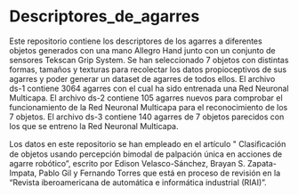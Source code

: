 # Descriptores_de_agarres
Este repositorio contiene los descriptores de los agarres a diferentes objetos generados con una mano Allegro Hand junto con un conjunto de sensores Tekscan Grip System. Se han seleccionado 7 objetos con distintas formas, tamaños y texturas para recolectar los datos propioceptivos de sus agarres y poder generar un dataset de agarres de todos ellos.
El archivo ds-1 contiene 3064 agarres con el cual ha sido entrenada una Red Neuronal Multicapa.
El archivo ds-2 contiene 105 agarres nuevos para comprobar el funcionamiento de la Red Neuronal Multicapa para el reconocimiento de los 7 objetos.
El archivo ds-3 contiene 140 agarres de 7 objetos parecidos con los que se entreno la Red Neuronal Multicapa.

Los datos en este repositorio se han empleado en el artículo " Clasiﬁcación de objetos usando percepción bimodal de palpación única en acciones de agarre robótico”, escrito por Edison Velasco-Sánchez, Brayan S. Zapata-Impata, Pablo Gil y Fernando Torres que está en proceso de revisión en la “Revista iberoamericana de automática e informática industrial (RIAI)”.


